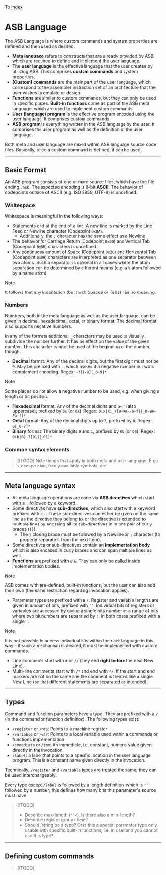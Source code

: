 To [Index](index.md)

# ASB Language
The ASB Language is where custom commands and system properties are defined and then used as desired.

- **Meta language** refers to constructs that are already provided by ASB, which are required to define and implement the user language.
- The **user language** is the effective language that the user creates by utilizing ASB. This comprises **custom commands** and system properties.
- **(Custom) commands** are the main part of the user language, which correspond to the assembler instruction set of an architecture that the user wishes to emulate or design.
- **Functions** are similar to custom commands, but they can only be used in specific places. **Built-in functions** come as part of the ASB meta language, which are used to implement custom commands.
- **User (language) program** is the effective program encoded using the user language. It comprises custom commands.
- **ASB program** is everything written in the ASB language by the user. It comprises the user program as well as the definition of the user language.

Both meta and user language are mixed within ASB language source code files. Basically, once a custom command is defined, it can be used.

---

## Basic Format
An ASB program consists of one or more source files, which have the file ending `.asb`. The expected encoding is 8-bit **ASCII**. The behavior of codepoints outside of ASCII (e.g. ISO 8859, UTF-8) is undefined.

### Whitespace
Whitespace is meaningful in the following ways:
- Statements end at the end of a line. A new line is marked by the Line Feed or Newline character (Codepoint `0x0A`).
    - Additionally, the `;` character has the same effect as a Newline.
- The behavior for Carriage Return (Codepoint `0x0D`) and Vertical Tab (Codepoint `0x0B`) characters is undefined.
- Any continuous amount of Space (Codepoint `0x20`) and Horizontal Tab (Codepoint `0x09`) characters are interpreted as one separator between two atoms. Such a separator is optional in all cases where the atom separation can be determined by different means (e.g. a `%` atom followed by a name atom).

> [!NOTE]
> It follows that any indentation (be it with Spaces or Tabs) has no meaning.

### Numbers
Numbers, both in the meta language as well as the user language, can be given in decimal, hexadecimal, octal, or binary format. The decimal format also supports negative numbers.

In any of the formats additional `_` characters may be used to visually subdivide the number further. It has no effect on the value of the given number. This character cannot be used at the beginning of the number, though.

- **Decimal** format: Any of the decimal digits, but the first digit must not be `0`. May be prefixed with `-`, which makes it a negative number in Two's complement encoding.
  Regex: `-?[1-9][_0-9]*`
  
> [!NOTE]
> Some places do not allow a negative number to be used, e.g. when giving a length or bit position.
  
- **Hexadecimal** format: Any of the decimal digits and `a`- `f` (also uppercase); prefixed by `0x` (or `0X`).
  Regex: `0(x|X)_?[0-9A-Fa-f][_0-9A-Fa-f]*`
- **Octal** format: Any of the decimal digits up to `7`, prefixed by `0`.
  Regex: `0[_0-7]*`
- **Binary** format: The binary digits `0` and `1`, prefixed by `0b` (or `0B`).
  Regex: `0(b|B)_?[01][_01]*`

### Common syntax elements
>[!TODO]
>Note things that apply to both meta and user language. E.g.: `\` escape char, freely available symbols, etc.

---

## Meta language syntax
- All meta language operations are done via **ASB directives** which start with a `.` followed by a keyword.
- Some directives have **sub-directives**, which also start with a keyword prefixed with a `.`. These sub-directives can either be given on the same line as the directive they belong to, or the directive is extended to multiple lines by encasing all its sub-directives in in one pair of curly braces (`{}`).
    - The `}` closing brace must be followed by a Newline or `;` character (to properly separate it from the next item).
- Some directives or sub-directives contain an **implementation body** which is also encased in curly braces and can span multiple lines as well.
- **Functions** are prefixed with a `&`. They can only be called inside implementation bodies.

> [!NOTE]
> ASB comes with pre-defined, built-in functions, but the user can also add their own (the same restriction regarding invocation applies).

- Parameter types are prefixed with a `/`. Register and variable lengths are given in amount of bits, prefixed with `''`. Individual bits of registers or variables are accessed by giving a single bits number or a range of bits where two bit numbers are separated by `:`, in both cases prefixed with a single `'`.

> [!NOTE]
> It is not possible to access individual bits within the user language in this way - if such a mechanism is desired, it must be implemented with custom commands.

- Line comments start with `#` or `//` (they end **right before** the next New Line).
- Multi-line comments start with `/*` and end with `*/`. If the start and end markers are not on the same line the comment is treated like a single New Line (so that different statements are separated as intended).

---

## Types
Command and function parameters have a type. They are prefixed with a `/` (in the command or function definition).
The following types exist:
- `/register` or `/reg`: Points to a machine register
- `/variable` or `/var`: Points to a local variable used within a commands or functions implementation
- `/immediate` or `/imm`: An immediate, i.e. constant, numeric value given directly in the invocation.
- `/label`: a label that points to a specific location in the user language program. This is a constant name given directly in the invocation.

Technically, `/register` and `/variable` types are treated the same; they can be used interchangeably.

Every type except `/label` is followed by a length definition, which is `''` followed by a number; this defines how many bits this parameter's source must have.

> [!TODO]
> - Describe max-length (`''<`). Is there also a min-length?
> - Describe register groups here?
> - Should /string be a type? Or is this a special parameter type only usable with specific built-in functions, i.e. in userland you cannot use this type?

---

## Defining custom commands
>[!TODO]


